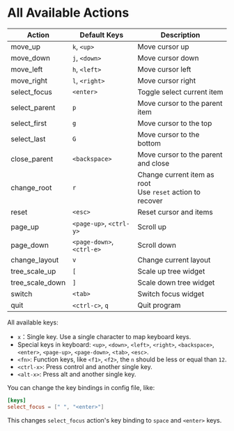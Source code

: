 # All Available Actions

| Action          | Default Keys              | Description                                                  |
| --------------- | ------------------------- | ------------------------------------------------------------ |
| move_up         | `k`, `<up>`               | Move cursor up                                               |
| move_down       | `j`, `<down>`             | Move cursor down                                             |
| move_left       | `h`, `<left>`             | Move cursor left                                             |
| move_right      | `l`, `<right>`            | Move cursor right                                            |
| select_focus    | `<enter>`                 | Toggle select current item                                   |
| select_parent   | `p`                       | Move cursor to the parent item                               |
| select_first    | `g`                       | Move cursor to the top                                       |
| select_last     | `G`                       | Move cursor to the bottom                                    |
| close_parent    | `<backspace>`             | Move cursor to the parent and close                          |
| change_root     | `r`                       | Change current item as root<br/>Use `reset` action to recover |
| reset           | `<esc>`                   | Reset cursor and  items                                      |
| page_up         | `<page-up>`, `<ctrl-y>`   | Scroll up                                                    |
| page_down       | `<page-down>`, `<ctrl-e>` | Scroll down                                                  |
| change_layout   | `v`                       | Change current layout                                        |
| tree_scale_up   | `[`                       | Scale up tree widget                                         |
| tree_scale_down | `]`                       | Scale down tree widget                                       |
| switch          | `<tab>`                   | Switch focus widget                                          |
| quit            | `<ctrl-c>`, `q`           | Quit program                                                 |

All available keys:

- `x`：Single key. Use a single character to map keyboard keys.
- Special keys in keyboard: `<up>`, `<down>`, `<left>`, `<right>`, `<backspace>`, `<enter>`, `<page-up>`, `<page-down>`, `<tab>`, `<esc>`.
- `<fn>`: Function keys, like `<f1>`, `<f2>`, the `n` should be less or equal than `12`.
- `<ctrl-x>`: Press control and another single key.
- `<alt-x>`: Press alt and another single key.

You can change the key bindings in config file, like:

```toml
[keys]
select_focus = [" ", "<enter>"]
```

This changes `select_focus` action's key binding to `space` and `<enter>` keys.
